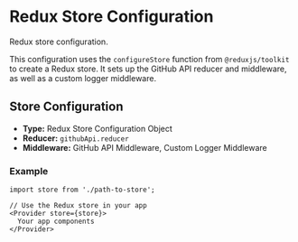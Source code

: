 # Redux Store Configuration

Redux store configuration.

This configuration uses the `configureStore` function from `@reduxjs/toolkit` to create
a Redux store. It sets up the GitHub API reducer and middleware, as well as a custom logger middleware.

## Store Configuration

- **Type:** Redux Store Configuration Object
- **Reducer:** `githubApi.reducer`
- **Middleware:** GitHub API Middleware, Custom Logger Middleware

### Example

```tsx
import store from './path-to-store';

// Use the Redux store in your app
<Provider store={store}>
  Your app components
</Provider>
